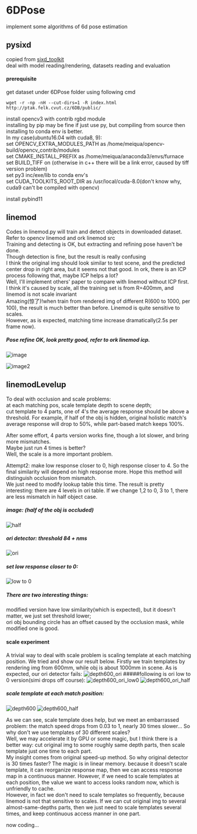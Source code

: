 # 6DPose
implement some algorithms of 6d pose estimation  
## pysixd
copied from [sixd_toolkit](https://github.com/thodan/sixd_toolkit)  
deal with model reading/rendering, datasets reading and evaluation  
#### prerequisite
get dataset under 6DPose folder using following cmd  
```
wget -r -np -nH --cut-dirs=1 -R index.html http://ptak.felk.cvut.cz/6DB/public/
```
install opencv3 with contrib rgbd module  
installing by pip may be fine if just use py, 
but compiling from source then installing to conda env is better.  
In my case(ubuntu16.04 with cuda8, 9):  
set OPENCV_EXTRA_MODULES_PATH as /home/meiqua/opencv-build/opencv_contrib/modules  
set CMAKE_INSTALL_PREFIX as /home/meiqua/anaconda3/envs/furnace  
set BUILD_TIFF on (otherwise in c++ there will be a link error, 
caused by tiff version problem)  
set py3 inc/exe/lib to conda env's  
set CUDA_TOOLKITS_ROOT_DIR as /usr/local/cuda-8.0(don't know why, cuda9 can't be compiled with opencv)  

install pybind11
## linemod
Codes in linemod.py will train and detect objects in downloaded dataset.  
Refer to opencv linemod and ork linemod src  
Training and detecting is OK, but extracting and refining pose haven't be done.  
Though detection is fine, but the result is really confusing  
I think the original img should look similar to test scene,
and the predicted center drop in right area, but it seems not that good.
In ork, there is an ICP process following that, maybe ICP helps a lot?  
Well, I'll implement others' paper to compare with linemod without ICP first.  
I think it's caused by scale, all the training set is from R=400mm, and linemod is not
scale invariant  
Amazing(惊了)!when train from rendered img of different R(600 to 1000, per 100), the result is
much better than before. Linemod is quite sensitive to scales.  
However, as is expected, matching time increase dramatically(2.5s per frame now).  

##### Pose refine OK, look pretty good, refer to ork linemod icp.  
![image](./test/results/scene6_match.png)  
  
  
![image2](./test/results/axis.png)

## linemodLevelup
To deal with occlusion and scale problems:  
at each matching pos, scale template depth to scene depth;  
cut template to 4 parts, one of 4's the average response should be above
a threshold. For example, if half of the obj is hidden, original holistic match's
average response will drop to 50%, while part-based match keeps 100%.  

After some effort, 4 parts version works fine, though a lot slower, and bring
more mismatches.  
Maybe just run 4 times is better?  
Well, the scale is a more important problem.  

Attempt2: make low response closer to 0, high response closer to 4.
So the final similarity will depend on high response more. Hope this 
method will distinguish occlusion from mismatch.  
We just need to modify lookup table this time. The result is pretty
interesting: there are 4 levels in ori table. If we change 1,2 to 0,
3 to 1, there are less mismatch in half object case.  
##### image: (half of the obj is occluded)
![half](./linemodLevelup/test/case1/0000_rgb_half.png)
##### ori detector: threshold 84 + nms
![ori](./linemodLevelup/test/case1/result/rgb_half_ori.png)
##### set low response closer to 0:
![low to 0](./linemodLevelup/test/case1/result/rgb_half_low_to_0.png)
##### There are two interesting things:  
modified version have low similarity(which is expected), but it doesn't
matter, we just set threshold lower;  
ori obj bounding circle has an offset caused by the occlusion mask,
while modified one is good.

#### scale experiment
A trivial way to deal with scale problem is scaling template at each
matching position. We tried and show our result below.
Firstly we train templates by rendering img from 600mm, while obj is
about 1000mm in scene. As is expected, our ori detector fails:
![depth600_ori](./linemodLevelup/test/case1/result/depth600_ori.png)
#####following is ori low to 0 version(simi drops off course):
![depth600_ori_low0](./linemodLevelup/test/case1/result/depth600_ori_low0.png)
![depth600_ori_half](./linemodLevelup/test/case1/result/depth600_ori_half.png)
##### scale template at each match position:
![depth600](./linemodLevelup/test/case1/result/depth600.png)
![depth600_half](./linemodLevelup/test/case1/result/depth600_half.png)

As we can see, scale template does help, but we meet an embarrassed problem:
the match speed drops from 0.03 to 1, nearly 30 times slower... So why
don't we use templates of 30 different scales?  
Well, we may accelerate it by GPU or some magic, but I think there is 
a better way: cut original img to some roughly same depth parts, then 
scale template just one time to each part.  
My insight comes from original speed-up method. So why original detector
is 30 times faster? The magic is in linear memory. because it doesn't scale
template, it can reorganize response map, then we can access response map
in a continuous manner. However, if we need to scale templates at each position, 
the value we want to access looks random now, which is unfriendly to cache.  
However, in fact we don't need to scale templates so frequently, because
linemod is not that sensitive to scales. If we can cut original img to
several almost-same-depths parts, then we just need to scale templates 
several times, and keep continuous access manner in one part.  
  
now coding...


